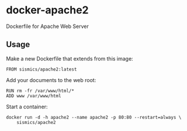 # docker-apache2
Dockerfile for Apache Web Server

## Usage

Make a new Dockerfile that extends from this image:
```
FROM sismics/apache2:latest
```

Add your documents to the web root:

```
RUN rm -fr /var/www/html/*
ADD www /var/www/html
```

Start a container:

```
docker run -d -h apache2 --name apache2 -p 80:80 --restart=always \
    sismics/apache2
```
